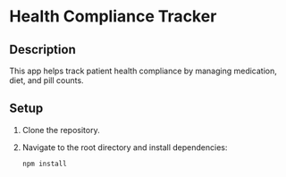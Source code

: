 # Health Compliance Tracker

## Description
This app helps track patient health compliance by managing medication, diet, and pill counts.

## Setup

1. Clone the repository.
2. Navigate to the root directory and install dependencies:

   ```bash
   npm install

